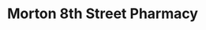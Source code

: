 ---
title: "Morton 8th Street Pharmacy"
url: /washington/morton-8th-street-pharmacy/
shop: chemist
---